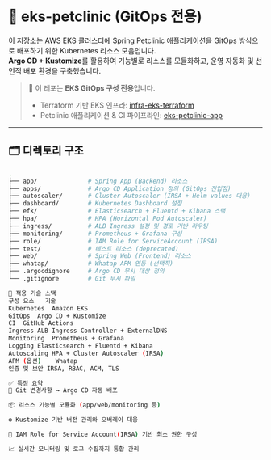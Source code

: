 # 🐾 eks-petclinic (GitOps 전용)

이 저장소는 AWS EKS 클러스터에 Spring Petclinic 애플리케이션을 GitOps 방식으로 배포하기 위한 Kubernetes 리소스 모음입니다.  
**Argo CD + Kustomize**를 활용하여 기능별로 리소스를 모듈화하고, 운영 자동화 및 선언적 배포 환경을 구축했습니다.

> 📌 이 레포는 **EKS GitOps 구성 전용**입니다.  
> - Terraform 기반 EKS 인프라: [infra-eks-terraform](https://github.com/Wocgc/infra-eks-terraform)  
> - Petclinic 애플리케이션 & CI 파이프라인: [eks-petclinic-app](https://github.com/Wocgc/petclinic-app)

---

## 🗂️ 디렉토리 구조

```bash
.
├── app/              # Spring App (Backend) 리소스
├── apps/             # Argo CD Application 정의 (GitOps 진입점)
├── autoscaler/       # Cluster Autoscaler (IRSA + Helm values 대응)
├── dashboard/        # Kubernetes Dashboard 설정
├── efk/              # Elasticsearch + Fluentd + Kibana 스택
├── hpa/              # HPA (Horizontal Pod Autoscaler)
├── ingress/          # ALB Ingress 설정 및 경로 기반 라우팅
├── monitoring/       # Prometheus + Grafana 구성
├── role/             # IAM Role for ServiceAccount (IRSA)
├── test/             # 테스트 리소스 (deprecated)
├── web/              # Spring Web (Frontend) 리소스
├── whatap/           # Whatap APM 연동 (선택적)
├── .argocdignore     # Argo CD 무시 대상 정의
└── .gitignore        # Git 무시 파일

🧩 적용 기술 스택
구성 요소	기술
Kubernetes	Amazon EKS
GitOps	Argo CD + Kustomize
CI	GitHub Actions
Ingress	ALB Ingress Controller + ExternalDNS
Monitoring	Prometheus + Grafana
Logging	Elasticsearch + Fluentd + Kibana
Autoscaling	HPA + Cluster Autoscaler (IRSA)
APM (옵션)	Whatap
인증 및 보안	IRSA, RBAC, ACM, TLS

✅ 특징 요약
🔄 Git 변경사항 → Argo CD 자동 배포

📦 리소스 기능별 모듈화 (app/web/monitoring 등)

⚙️ Kustomize 기반 버전 관리와 오버레이 대응

🔐 IAM Role for Service Account(IRSA) 기반 최소 권한 구성

📈 실시간 모니터링 및 로그 수집까지 통합 관리
